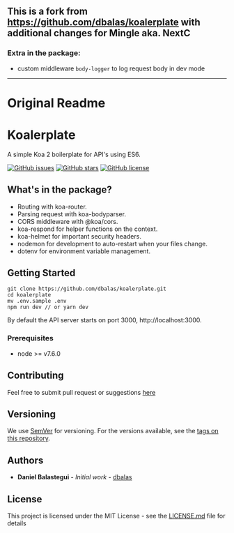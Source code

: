 ## This is a fork from https://github.com/dbalas/koalerplate with additional changes for Mingle aka. NextC

### Extra in the package:
* custom middleware `body-logger` to log request body in dev mode

---
# Original Readme
# Koalerplate

A simple Koa 2 boilerplate for API's using ES6.

[![GitHub issues](https://img.shields.io/github/issues/dbalas/koalerplate.svg?style=flat-square)](https://github.com/dbalas/koalerplate/issues)
[![GitHub stars](https://img.shields.io/github/stars/dbalas/koalerplate.svg?style=flat-square)](https://github.com/dbalas/koalerplate/stargazers)
[![GitHub license](https://img.shields.io/github/license/dbalas/koalerplate.svg?style=flat-square)](https://github.com/dbalas/koalerplate/blob/master/LICENSE.md)

## What's in the package?

* Routing with koa-router.
* Parsing request with koa-bodyparser.
* CORS middleware with @koa/cors.
* koa-respond for helper functions on the context.
* koa-helmet for important security headers.
* nodemon for development to auto-restart when your files change.
* dotenv for environment variable management.

## Getting Started

```
git clone https://github.com/dbalas/koalerplate.git
cd koalerplate
mv .env.sample .env
npm run dev // or yarn dev
```

By default the API server starts on port 3000, http://localhost:3000.

### Prerequisites

* node >= v7.6.0

## Contributing

Feel free to submit pull request or suggestions [here](https://github.com/dbalas/koalerplate/issues/new)

## Versioning

We use [SemVer](http://semver.org/) for versioning. For the versions available, see the [tags on this repository](https://github.com/dbalas/koalerplate/tags).

## Authors

* **Daniel Balastegui** - *Initial work* - [dbalas](https://github.com/dbalas)

## License

This project is licensed under the MIT License - see the [LICENSE.md](LICENSE.md) file for details
